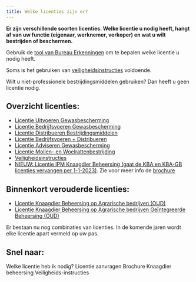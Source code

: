 ```yaml
---
title: Welke licenties zijn er?
---
```


**Er zijn verschillende soorten licenties. Welke licentie u nodig heeft, hangt af van uw functie (eigenaar, werknemer, verkoper) en wat u wilt bestrijden of beschermen.**

Gebruik de [tool van Bureau Erkenningen](/licenties/welke-licentie-heb-ik-nodig) om te bepalen welke licentie u nodig heeft.

Soms is het gebruiken van [veiligheidsinstructies](/licenties/welke-licenties-zijn-er/veiligheidsinstructies) voldoende.

Wilt u niet-professionele bestrijdingsmiddelen gebruiken? Dan heeft u geen licentie nodig.

## Overzicht licenties:

- [Licentie Uitvoeren Gewasbescherming](/licenties/welke-licenties-zijn-er/licentie-uitvoeren-gewasbescherming)
- [Licentie Bedrijfsvoeren Gewasbescherming](/licenties/welke-licenties-zijn-er/licentie-bedrijfsvoeren-gewasbescherming/)
- [Licentie Distribueren Bestrijdingsmiddelen](/licenties/welke-licenties-zijn-er/licentie-distribueren-bestrijdingsmiddelen)
- [Licentie Bedrijfsvoeren + Distribueren](/licenties/welke-licenties-zijn-er/licentie-bedrijfsvoeren-distribueren)
- [Licentie Adviseren Gewasbescherming](/licenties/welke-licenties-zijn-er/licentie-adviseren-gewasbescherming)
- [Licentie Mollen- en Woelrattenbestrijding](/licenties/welke-licenties-zijn-er/licentie-mollen-en-woelrattenbestrijding)
- [Veiligheidsinstructies](/licenties/welke-licenties-zijn-er/veiligheidsinstructies)
- [NIEUW: Licentie IPM Knaagdier Beheersing (gaat de KBA en KBA-GB licenties vervangen per 1-1-2023)](/licenties/welke-licenties-zijn-er/licentie-ipm-knaagdierbeheersing-op-agrarische-bedrijven). Zie voor meer info de [brochure](https://administratie.erkenningen.nl/Portals/1/20211201_Brochure_IPM-KBA.pdf)

## Binnenkort verouderde licenties:

- [Licentie Knaagdier Beheersing op Agrarische bedrijven (OUD)](/licenties/welke-licenties-zijn-er/licentie-knaagdierbeheersing-op-agrarische-bedrijven)
- [Licentie Knaagdier Beheersing op Agrarische bedrijven Geïntegreerde Beheersing (OUD)](/licenties/welke-licenties-zijn-er/licentie-knaagdierbeheersing-op-agrarische-bedrijven-geintegreerde-beheersing)

Er bestaan nu nog combinaties van licenties. In de komende jaren wordt elke licentie apart vermeld op uw pas.

## Snel naar:

<LinkButtonContainer>
<LinkButton to="/licenties/welke-licentie-heb-ik-nodig">Welke licentie heb ik nodig?</LinkButton>
<LinkButton to="/licenties/licentie-aanvragen">Licentie aanvragen</LinkButton>
<LinkButton to="https://administratie.erkenningen.nl/Portals/1/20211201_Brochure_IPM-KBA.pdf">Brochure Knaagdier beheersing</LinkButton>
<LinkButton to="/licenties/welke-licenties-zijn-er/veiligheidsinstructies">Veiligheids-instructies</LinkButton>
</LinkButtonContainer>
